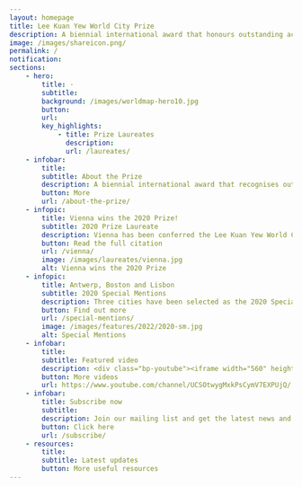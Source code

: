 ```yaml
---
layout: homepage
title: Lee Kuan Yew World City Prize
description: A biennial international award that honours outstanding achievements and contributions to the creation of liveable, vibrant and sustainable urban communities around the world
image: /images/shareicon.png/
permalink: /
notification: 
sections:
    - hero:
        title: ·
        subtitle: 
        background: /images/worldmap-hero10.jpg
        button: 
        url: 
        key_highlights:
            - title: Prize Laureates
              description: 
              url: /laureates/
    - infobar:    
        title: 
        subtitle: About the Prize
        description: A biennial international award that recognises outstanding cities in tackling urban challenges to bring about a holistic & sustained urban transformation.
        button: More 
        url: /about-the-prize/
    - infopic:
        title: Vienna wins the 2020 Prize!
        subtitle: 2020 Prize Laureate
        description: Vienna has been conferred the Lee Kuan Yew World City Prize 2020 for reinventing itself for success in the 21st century without losing its distinctive identity as a capital of culture, music and history.
        button: Read the full citation
        url: /vienna/
        image: /images/laureates/vienna.jpg
        alt: Vienna wins the 2020 Prize
    - infopic: 
        title: Antwerp, Boston and Lisbon
        subtitle: 2020 Special Mentions
        description: Three cities have been selected as the 2020 Special Mentions to showcase their good and unique urban practices.
        button: Find out more
        url: /special-mentions/
        image: /images/features/2022/2020-sm.jpg
        alt: Special Mentions
    - infobar:    
        title: 
        subtitle: Featured video
        description: <div class="bp-youtube"><iframe width="560" height="315" src="https://www.youtube.com/embed/t6RpNG7ZOZA" title="YouTube video player" frameborder="0" allow="accelerometer; autoplay; clipboard-write; encrypted-media; gyroscope; picture-in-picture" allowfullscreen></iframe></div>
        button: More videos
        url: https://www.youtube.com/channel/UCSOtwygMxkPsCymV7EXPUjQ/
    - infobar:    
        title: Subscribe now
        subtitle: 
        description: Join our mailing list and get the latest news and city-related articles in your inbox!
        button: Click here  
        url: /subscribe/
    - resources:
        title: 
        subtitle: Latest updates
        button: More useful resources
---
```

